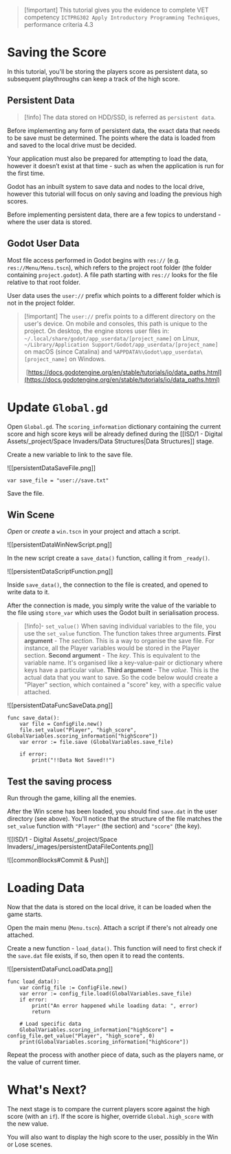 > [!important] This tutorial gives you the evidence to complete VET competency `ICTPRG302 Apply Introductory Programming Techniques`, performance criteria 4.3

# Saving the Score

In this tutorial, you'll be storing the players score as persistent data, so subsequent playthroughs can keep a track of the high score.
## Persistent Data

> [!info] The data stored on HDD/SSD, is referred as `persistent data`.

Before implementing any form of persistent data, the exact data that needs to be save must be determined. The points where the data is loaded from and saved to the local drive must be decided.

Your application must also be prepared for attempting to load the data, however it doesn’t exist at that time - such as when the application is run for the first time.

Godot has an inbuilt system to save data and nodes to the local drive, however this tutorial will focus on only saving and loading the previous high scores.

Before implementing persistent data, there are a few topics to understand - where the user data is stored.

## Godot User Data

Most file access performed in Godot begins with `res://` (e.g. `res://Menu/Menu.tscn`), which refers to the project root folder (the folder containing `project.godot`). A file path starting with `res://` looks for the file relative to that root folder.

User data uses the `user://` prefix which points to a different folder which is not in the project folder.

> [!important] The `user://` prefix points to a different directory on the user's device. On mobile and consoles, this path is unique to the project. On desktop, the engine stores user files in:
> `~/.local/share/godot/app_userdata/[project_name]` on Linux, 
> `~/Library/Application Support/Godot/app_userdata/[project_name]` on macOS (since Catalina) and
> `%APPDATA%\Godot\app_userdata\[project_name]` on Windows.
> 
> [https://docs.godotengine.org/en/stable/tutorials/io/data_paths.html](https://docs.godotengine.org/en/stable/tutorials/io/data_paths.html)




# Update `Global.gd`

Open `Global.gd`. The `scoring_information` dictionary containing the current score and high score keys will be already defined during the [[ISD/1 - Digital Assets/_project/Space Invaders/Data Structures|Data Structures]] stage. 

Create a new variable to link to the save file.

![[persistentDataSaveFile.png]]

```gdscript
var save_file = "user://save.txt"
```

Save the file.
## Win Scene

*Open* or *create* a `win.tscn` in your project and attach a script.

![[persistentDataWinNewScript.png]]

In the new script create a `save_data()` function, calling it from `_ready()`.

![[persistentDataScriptFunction.png]]

Inside `save_data()`, the connection to the file is created, and opened to write data to it. 

After the connection is made, you simply write the value of the variable to the file using `store_var` which uses the Godot built in serialisation process.

> [!info]- `set_value()`
> When saving individual variables to the file, you use the `set_value` function. The function takes three arguments.
> **First argument** - The *section*. This is a way to organise the save file. For instance, all the Player variables would be stored in the Player section.
> **Second argument** - The *key*. This is equivalent to the variable name. It's organised like a key-value-pair or dictionary where keys have a particular value.
> **Third argument** - The *value*. This is the actual data that you want to save.
> So the code below would create a "Player" section, which contained a "score" key, with a specific value attached.

![[persistentDataFuncSaveData.png]]

```gdscript
func save_data():
	var file = ConfigFile.new()
	file.set_value("Player", "high_score", GlobalVariables.scoring_information["highScore"])
	var error := file.save (GlobalVariables.save_file)
	
	if error:
		print("!!Data Not Saved!!")
```

## Test the saving process

Run through the game, killing all the enemies. 

After the Win scene has been loaded, you should find `save.dat` in the user directory (see above). You'll notice that the structure of the file matches the `set_value` function with `"Player"` (the section) and `"score"` (the key).

![[ISD/1 - Digital Assets/_project/Space Invaders/_images/persistentDataFileContents.png]]

![[commonBlocks#Commit & Push]]
# Loading Data

Now that the data is stored on the local drive, it can be loaded when the game starts.

Open the main menu (`Menu.tscn`). Attach a script if there's not already one attached.

Create a new function - `load_data()`. This function will need to first check if the `save.dat` file exists, if so, then open it to read the contents.

![[persistentDataFuncLoadData.png]]



```gdscript
func load_data():
	var config_file := ConfigFile.new()
	var error := config_file.load(GlobalVariables.save_file)
	if error:
		print("An error happened while loading data: ", error)
		return
	
	# Load specific data
	GlobalVariables.scoring_information["highScore"] = config_file.get_value("Player", "high_score", 0)
	print(GlobalVariables.scoring_information["highScore"])
```

Repeat the process with another piece of data, such as the players name, or the value of current timer.

# What's Next?

The next stage is to compare the current players score against the high score (with an `if`). If the score is higher, override `Global.high_score` with the new value.

You will also want to display the high score to the user, possibly in the Win or Lose scenes.

